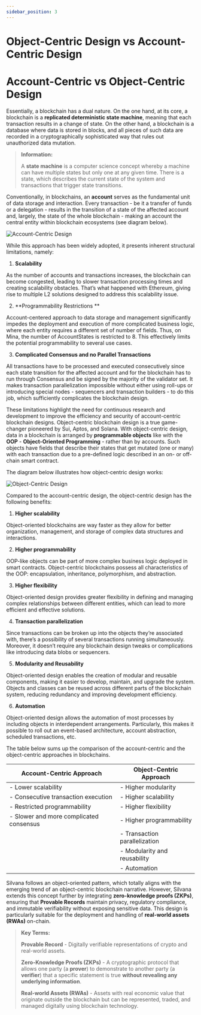 ```yaml
---
sidebar_position: 3
---
```


# Object-Centric Design vs Account-Centric Design

# Account-Centric vs Object-Centric Design

Essentially, a blockchain has a dual nature. On the one hand, at its core, a blockchain is a **replicated deterministic state machine**, meaning that each transaction results in a change of state. On the other hand, a blockchain is a database where data is stored in blocks, and all pieces of such data are recorded in a cryptographically sophisticated way that rules out unauthorized data mutation.

<blockquote class="info">
  <strong>Information:</strong>  
  
  A **state machine** is a computer science concept whereby a machine can have multiple states but only one at any given time. There is a state, which describes the current state of the system and transactions that trigger state transitions.
</blockquote>

Conventionally, in blockchains, an **account** serves as the fundamental unit of data storage and interaction. Every transaction - be it a transfer of funds or a delegation - results in the transition of a state of the affected account and, largely, the state of the whole blockchain - making an account the central entity within blockchain ecosystems (see diagram below).

![Account-Centric Design](./img/account-centric-design.png)

While this approach has been widely adopted, it presents inherent structural limitations, namely:

1. **Scalability**

As the number of accounts and transactions increases, the blockchain can become congested, leading to slower transaction processing times and creating scalability obstacles. That’s what happened with Ethereum, giving rise to multiple L2 solutions designed to address this scalability issue.

2. **Programmability Restrictions **

Account-centered approach to data storage and management significantly impedes the deployment and execution of more complicated business logic, where each entity requires a different set of number of fields. Thus, on Mina, the number of AccountStates is restricted to 8. This effectively limits the potential programmability to several use cases.

3. **Complicated Consensus and no Parallel Transactions**

All transactions have to be processed and executed consecutively since each state transition for the affected account and for the blockchain has to run through Consensus and be signed by the majority of the validator set. It makes transaction parallelization impossible without either using roll-ups or introducing special nodes - sequencers and transaction builders - to do this job, which sufficiently complicates the blockchain design.

These limitations highlight the need for continuous research and development to improve the efficiency and security of account-centric blockchain designs. Object-centric blockchain design is a true game-changer pioneered by Sui, Aptos, and Solana. With object-centric design, data in a blockchain is arranged by **programmable objects** like with the **OOP** - **Object-Oriented Programming** - rather than by accounts. Such objects have fields that describe their states that get mutated (one or many) with each transaction due to a pre-defined logic described in an on- or off-chain smart contract. 

The diagram below illustrates how object-centric design works:

![Object-Centric Design](./img/object-centric-design.png)

Compared to the account-centric design, the object-centric design has the following benefits:

1. **Higher scalability**

Object-oriented blockchains are way faster as they allow for better organization, management, and storage of complex data structures and interactions.

2. **Higher programmability**

OOP-like objects can be part of more complex business logic deployed in smart contracts. Object-centric blockchains possess all characteristics of the OOP: encapsulation, inheritance, polymorphism, and abstraction.

3. **Higher flexibility**

Object-oriented design provides greater flexibility in defining and managing complex relationships between different entities, which can lead to more efficient and effective solutions.

4. **Transaction parallelization**

Since transactions can be broken up into the objects they’re associated with, there’s a possibility of several transactions running simultaneously. Moreover, it doesn’t require any blockchain design tweaks or complications like introducing data blobs or sequencers.

5. **Modularity and Reusability**

Object-oriented design enables the creation of modular and reusable components, making it easier to develop, maintain, and upgrade the system. Objects and classes can be reused across different parts of the blockchain system, reducing redundancy and improving development efficiency.

6. **Automation**

Object-oriented design allows the automation of most processes by including objects in interdependent arrangements. Particularly, this makes it possible to roll out an event-based architecture, account abstraction, scheduled transactions, etc.

The table below sums up the comparison of the account-centric and the object-centric approaches in blockchains.

| Account-Centric Approach | Object-Centric Approach |
|--------------------------|-------------------------|
| - Lower scalability | - Higher modularity |
| - Consecutive transaction execution | - Higher scalability |
| - Restricted programmability | - Higher flexibility |
| - Slower and more complicated consensus | - Higher programmability |
|  | - Transaction parallelization |
|  | - Modularity and reusability |
|  | - Automation |

Silvana follows an object-oriented pattern, which totally aligns with the emerging trend of an object-centric blockchain narrative. However, Silvana extends this concept further by integrating **zero-knowledge proofs (ZKPs)**, ensuring that **Provable Records** maintain privacy, regulatory compliance, and immutable verifiability without exposing sensitive data. This design is particularly suitable for the deployment and handling of **real-world assets (RWAs)** on-chain.

<blockquote class="info">
  <strong>Key Terms:</strong>
  
  **Provable Record** - Digitally verifiable representations of crypto and real-world assets.
  
  **Zero-Knowledge Proofs (ZKPs)** - A cryptographic protocol that allows one party (a **prover**) to demonstrate to another party (a **verifier**) that a specific statement is true **without revealing any underlying information**.
  
  **Real-world Assets (RWAs)** - Assets with real economic value that originate outside the blockchain but can be represented, traded, and managed digitally using blockchain technology.
</blockquote>
